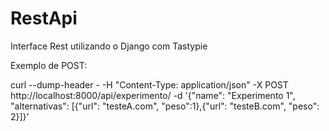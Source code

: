 RestApi
=======

Interface Rest utilizando o Django com Tastypie

Exemplo de POST:

curl --dump-header - -H "Content-Type: application/json" -X POST http://localhost:8000/api/experimento/ -d '{"name": "Experimento 1", "alternativas": [{"url": "testeA.com", "peso":1},{"url": "testeB.com", "peso": 2}]}'